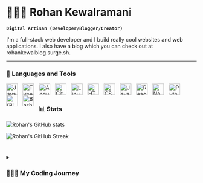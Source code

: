 # 👨🏽‍💻‍ Rohan Kewalramani

**`Digital Artisan (Developer/Blogger/Creator)`**

I'm a full-stack web developer and I build really cool websites and web applications. I also have a blog which you can check out at rohankewalblog.surge.sh.

---

### 🧰 Languages and Tools

<img align="left" alt="Java" width="30px" style="padding-right:10px;" src="https://cdn.jsdelivr.net/gh/devicons/devicon/icons/java/java-original.svg"/>
<img align="left" alt="TypeScript" width="30px" style="padding-right:10px;" src="https://cdn.jsdelivr.net/gh/devicons/devicon/icons/typescript/typescript-plain.svg" />
<img align="left" alt="Angular" width="30px" style="padding-right:10px;" src="https://cdn.jsdelivr.net/gh/devicons/devicon/icons/angularjs/angularjs-plain.svg" />
<img align="left" alt="Git" width="30px" style="padding-right:10px;" src="https://cdn.jsdelivr.net/gh/devicons/devicon/icons/git/git-original.svg" />
<img align="left" alt="Linux" width="30px" style="padding-right:10px;" src="https://cdn.jsdelivr.net/gh/devicons/devicon/icons/linux/linux-original.svg" />
<img align="left" alt="HTML" width="30px" style="padding-right:10px;" src="https://cdn.jsdelivr.net/gh/devicons/devicon/icons/html5/html5-plain.svg" />
<img align="left" alt="CSS" width="30px" style="padding-right:10px;" src="https://cdn.jsdelivr.net/gh/devicons/devicon/icons/css3/css3-plain.svg" />
<img align="left" alt="JavaScript" width="30px" style="padding-right:10px;" src="https://cdn.jsdelivr.net/gh/devicons/devicon/icons/javascript/javascript-plain.svg" />
<img align="left" alt="React" width="30px" style="padding-right:10px;" src="https://cdn.jsdelivr.net/gh/devicons/devicon/icons/react/react-original.svg" />
<img align="left" alt="NodeJS" width="30px" style="padding-right:10px;" src="https://cdn.jsdelivr.net/gh/devicons/devicon/icons/nodejs/nodejs-original.svg" />
<img align="left" alt="Python" width="30px" style="padding-right:10px;" src="https://cdn.jsdelivr.net/gh/devicons/devicon/icons/python/python-plain.svg" />
<img align="left" alt="GitHub" width="30px" style="padding-right:10px;" src="https://cdn.jsdelivr.net/gh/devicons/devicon/icons/github/github-original.svg" />
<img align="left" alt="Bash" width="30px" style="padding-right:10px;" src="https://cdn.jsdelivr.net/gh/devicons/devicon/icons/bash/bash-original.svg" />
<br />

#

### 📊 Stats

![Rohan's GitHub stats](https://github-readme-stats.vercel.app/api?username=rohankewal&show_icons=true&theme=solarized-dark)

![Rohan's GitHub Streak](https://streak-stats.demolab.com?user=rohankewal&theme=solarized-dark&border_radius=4.5)

#

<details>
 <summary><h3>👨🏽‍💻 My Coding Journey</h3></summary>
    Like most parents, my parents wanted me to become a doctor or a pharmacist so I could be in the medical field.  Like any other 5th or 6th grader, I just agreed and said "oh that could be cool" and ran with the idea.  After one year of science classes in high school, I realized I hated science and couldn't handle trying to become a doctor or pharmacist.  Later that year, I found a book on how to code in C++ in the library and checked it out and it was one the best things I ever did - instantly I was hooked on coding and building cool things on the computer.  Right the following year I delcared my major as Computer Science and never looked back.
    I have taken courses in OOP(Object Orriented Programming), Web Development and Information Systems.  I also continue to self-learn ReactJS, Bootstrap and other frameworks for web development.  Currently work as a full-stack web developer working with WordPress, Shopify and ReactJS.
[website]: https://rohankewal.surge.sh
[blog]: https://rohankewalblog.surge.sh
